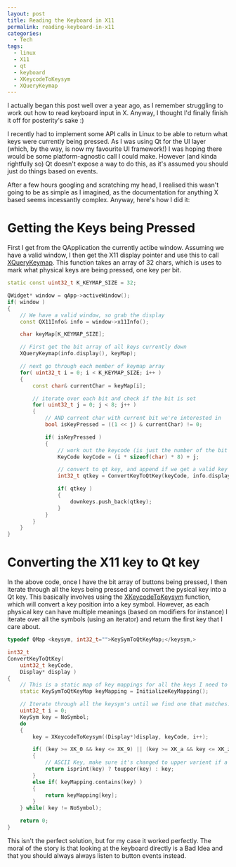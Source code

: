 ```yaml
---
layout: post
title: Reading the Keyboard in X11
permalink: reading-keyboard-in-x11
categories:
  - Tech
tags:
  - linux
  - X11
  - qt
  - keyboard
  - XKeycodeToKeysym
  - XQueryKeymap
---
```


I actually began this post well over a year ago, as I remember struggling to work out how to read keyboard input in X. Anyway, I thought I'd finally finish it off for posterity's sake :)

I recently had to implement some API calls in Linux to be able to return what keys were currently being pressed. As I was using Qt for the UI layer (which, by the way, is now my favourite UI framework!) I was hoping there would be some platform-agnostic call I could make. However (and kinda rightfully so) Qt doesn't expose a way to do this, as it's assumed you should just do things based on events.

After a few hours googling and scratching my head, I realised this wasn't going to be as simple as I imagined, as the documentation for anything X based seems incessantly complex. Anyway, here's how I did it:

# Getting the Keys being Pressed

First I get from the QApplication the currently actibe window. Assuming we have a valid window, I then get the X11 display pointer and use this to call [XQueryKeymap](http://www.unix.com/man-page/All/3/XQueryKeymap/ "XQueryKeymap"). This function takes an array of 32 chars, which is uses to mark what physical keys are being pressed, one key per bit.

```cpp
static const uint32_t K_KEYMAP_SIZE = 32;

QWidget* window = qApp->activeWindow();
if( window )
{
    // We have a valid window, so grab the display
    const QX11Info& info = window->x11Info();

    char keyMap[K_KEYMAP_SIZE];

    // First get the bit array of all keys currently down
    XQueryKeymap(info.display(), keyMap);

    // next go through each member of keymap array
    for( uint32_t i = 0; i < K_KEYMAP_SIZE; i++ )
    {
        const char& currentChar = keyMap[i];

        // iterate over each bit and check if the bit is set
        for( uint32_t j = 0; j < 8; j++ )
        {
            // AND current char with current bit we're interested in
            bool isKeyPressed = ((1 << j) & currentChar) != 0;

            if( isKeyPressed )
            {
                // work out the keycode (is just the number of the bit that's set)
                KeyCode keyCode = (i * sizeof(char) * 8) + j;

                // convert to qt key, and append if we get a valid key
                int32_t qtkey = ConvertKeyToQtKey(keyCode, info.display());

                if( qtkey )
                {
                    downkeys.push_back(qtkey);
                }
            }
        }
    }
}
```

# Converting the X11 key to Qt key

In the above code, once I have the bit array of buttons being pressed, I then iterate through all the keys being pressed and convert the pysical key into a Qt key. This basically involves using the [XKeycodeToKeysym](http://www.unix.com/man-page/all/3x/XKeycodeToKeysym "XKeycodeToKeysym") function, which will convert a key position into a key symbol. However, as each physical key can have multiple meanings (based on modifiers for instance) I iterate over all the symbols (using an iterator) and return the first key that I care about.

```cpp
typedef QMap <keysym, int32_t="">KeySymToQtKeyMap;</keysym,>

int32_t
ConvertKeyToQtKey(
    uint32_t keyCode,
    Display* display )
{
    // This is a static map of key mappings for all the keys I need to know about, which I initialize once
    static KeySymToQtKeyMap keyMapping = InitializeKeyMapping();

    // Iterate through all the keysym's until we find one that matches.
    uint32_t i = 0;
    KeySym key = NoSymbol;
    do
    {
        key = XKeycodeToKeysym((Display*)display, keyCode, i++);

        if( (key >= XK_0 && key <= XK_9) || (key >= XK_a && key <= XK_z) || (key == XK_space) )
        {
            // ASCII Key, make sure it's changed to upper varient if a char
            return isprint(key) ? toupper(key) : key;
        }
        else if( keyMapping.contains(key) )
        {
            return keyMapping[key];
        }
    } while( key != NoSymbol);

    return 0;
}
```

This isn't the perfect solution, but for my case it worked perfectly. The moral of the story is that looking at the keyboard directly is a Bad Idea and that you should always always listen to button events instead.
